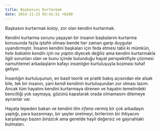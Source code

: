 ```yaml
---
title: Başkasını Kurtarmak
date: 2014-11-23 03:41:51 +0200
---
```


Başkasını kurtarmak *kolay*, zor olan kendini kurtarmak.

Kendini kurtarma sorunu yaşayan bir insanın başkalarını kurtarma
konusunda fazla *iştahlı* olması bende her zaman garip duygular
uyandırmıştır. İnsanın kendini başkaları için feda etmesi tabii ki
mümkün, *hele bakalım kendin için ne yaptın* diyecek değiliz ama kendini
kurtarmakla ilgili sorunları olan ve bunu içinde bulunduğu hayat
perspektifiyle çözmesi namuhtemel arkadaşların kafayı *insanlığın*
kurtuluşuyla bozması tuhaf geliyor.

İnsanlığın kurtuluşunun, en basit teorik ve pratik bakış açısından ele
alsak bile, tek bir insanın, yani *kendi kendinin* kurtuluşundan zor
olması lazım. Ancak tüm hayatını kendini kurtarmaya direnen ve hayatın
temelindeki bencilliği yok saymaya, gözünü kapatarak orada olmamasını
dilemeye ayıranlar var.

Hayata tepeden bakan ve kendini *ilim irfana* vermiş bir çok arkadaşın
yaptığı, para kazanmayı, bir şeyler üretmeyi, birilerinin bir ihtiyacını
karşılamayı bazen *birazcık* ama genelde hayli değersiz ve gayrıahlaki
bulmaları.
